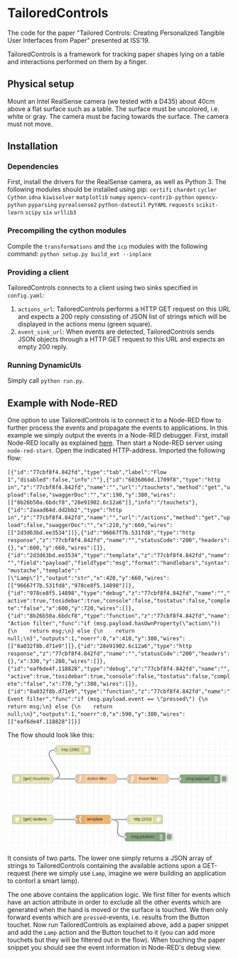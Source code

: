 # TailoredControls
The code for the paper "Tailored Controls: Creating Personalized Tangible User Interfaces from Paper" presented at ISS'19.

TailoredControls is a framework for tracking paper shapes lying on a table and interactions performed on them by a finger.

## Physical setup

Mount an Intel RealSense camera (we tested with a D435) about 40cm above a flat surface such as a table. The surface must be uncolored, i.e. white or gray. The camera must be facing towards the surface. The camera must not move.

## Installation

### Dependencies

First, install the drivers for the RealSense camera, as well as Python 3. The following modules should be installed using pip:
`certifi`
`chardet`
`cycler`
`Cython`
`idna`
`kiwisolver`
`matplotlib`
`numpy`
`opencv-contrib-python`
`opencv-python`
`pyparsing`
`pyrealsense2`
`python-dateutil`
`PyYAML`
`requests`
`scikit-learn`
`scipy`
`six`
`urllib3`

### Precompiling the cython modules

Compile the `transformations` and the `icp` modules with the following command: `python setup.py build_ext --inplace`

### Providing a client

TailoredControls connects to a client using two sinks specified in `config.yaml`:

1. `actions_url`: TailoredControls performs a HTTP GET request on this URL and expects a 200 reply consisting of JSON list of strings which will be displayed in the actions menu (green square).
2. `event_sink_url`: When events are detected, TailoredControls sends JSON objects through a HTTP GET request to this URL and expects an empty 200 reply.

### Running DynamicUIs

Simply call `python run.py`.

## Example with Node-RED
One option to use  TailoredControls is to connect it to a Node-RED flow to further process the events and propagate the events to applications. In this example we simply output the events in a Node-RED debugger. First, install Node-RED locally as explained [here](https://nodered.org/docs/getting-started/local). Then start a Node-RED server using `node-red-start`. Open the indicated HTTP-address. Imported the following flow:

`[{"id":"77cbf8f4.842fd","type":"tab","label":"Flow 1","disabled":false,"info":""},{"id":"6036060d.1709f8","type":"http in","z":"77cbf8f4.842fd","name":"","url":"/touchets","method":"get","upload":false,"swaggerDoc":"","x":190,"y":380,"wires":[["8b26b50a.6bdcf8","28e91902.6c12a6"]],"info":"/touchets"},{"id":"2aaad64d.dd2bb2","type":"http in","z":"77cbf8f4.842fd","name":"","url":"/actions","method":"get","upload":false,"swaggerDoc":"","x":210,"y":660,"wires":[["2d3d63bd.ee3534"]]},{"id":"96667f7b.531fd8","type":"http response","z":"77cbf8f4.842fd","name":"","statusCode":"200","headers":{},"x":600,"y":660,"wires":[]},{"id":"2d3d63bd.ee3534","type":"template","z":"77cbf8f4.842fd","name":"","field":"payload","fieldType":"msg","format":"handlebars","syntax":"mustache","template":"[\"Lamp\"]","output":"str","x":420,"y":660,"wires":[["96667f7b.531fd8","978ce8f5.14898"]]},{"id":"978ce8f5.14898","type":"debug","z":"77cbf8f4.842fd","name":"","active":true,"tosidebar":true,"console":false,"tostatus":false,"complete":"false","x":600,"y":720,"wires":[]},{"id":"8b26b50a.6bdcf8","type":"function","z":"77cbf8f4.842fd","name":"Action filter","func":"if (msg.payload.hasOwnProperty(\"action\")) {\n    return msg;\n} else {\n    return null;\n}","outputs":1,"noerr":0,"x":410,"y":380,"wires":[["8a032f8b.d71e9"]]},{"id":"28e91902.6c12a6","type":"http response","z":"77cbf8f4.842fd","name":"","statusCode":"200","headers":{},"x":330,"y":280,"wires":[]},{"id":"eaf6de4f.118828","type":"debug","z":"77cbf8f4.842fd","name":"","active":true,"tosidebar":true,"console":false,"tostatus":false,"complete":"false","x":770,"y":380,"wires":[]},{"id":"8a032f8b.d71e9","type":"function","z":"77cbf8f4.842fd","name":"Event filter","func":"if (msg.payload.event == \"pressed\") {\n    return msg;\n} else {\n    return null;\n}","outputs":1,"noerr":0,"x":590,"y":380,"wires":[["eaf6de4f.118828"]]}]`

The flow should look like this:
![Node-RED flow](/images/node-red.png)

It consists of two parts. The lower one simply returns a JSON array of strings to TailoredControls containing the available actions upon a GET-request (here we simply use `Lamp`, imagine we were building an application to contorl a smart lamp). 

The one above contains the application logic. We first filter for events which have an action attribute in order to exclude all the other events which are generated when the hand is moved or the surface is touched. We then only forward events which are `pressed`-events, i.e. results from the Button touchet. Now run TailoredControls as explained above, add a paper snippet and add the `Lamp` action and the Button touchet to it (you can add more touchets but they will be filtered out in the flow). When touching the paper snippet you should see the event information in Node-RED's debug view. 
